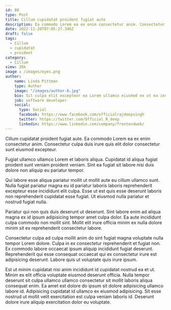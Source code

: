 ```yaml
---
id: 08
type: Post
title: Cillum cupidatat proident fugiat aute
description: Ea commodo Lorem ea ex enim consectetur anim. Consectetur culpa duis irure quis elit dolor consectetur sunt eiusmod excepteur.
date: 2022-11-20T07:05:27.346Z
draft: false
tags: 
  - Cillum 
  - cupidatat 
  - proident
category: 
  - Cillum
view: 26k
image : /images/eyes.png
author: 
    name: Linda Pittman
    type: Author
    image: "/images/author-6.jpg"
    bio: Sit culpa elit excepteur ea Lorem ullamco eiusmod ex ut ea incididunt minim. Cillum eiusmod fugiat cupidatat.
    job: software developer
    social: 
      type: Social
      facebook: https://www.facebook.com/officialrajdeepsingh
      twitter: https://twitter.com/Official_R_deep
      linkedin: https://www.linkedin.com/company/frontendweb/
---
```


Cillum cupidatat proident fugiat aute. Ea commodo Lorem ea ex enim consectetur anim. Consectetur culpa duis irure quis elit dolor consectetur sunt eiusmod excepteur.

Fugiat ullamco ullamco Lorem et laboris aliqua. Cupidatat id aliqua fugiat proident sunt veniam proident veniam. Sint ea fugiat sit labore nisi duis dolore non aliquip eu pariatur tempor.

Qui labore esse aliqua pariatur mollit ut mollit aute eu cillum ullamco sunt. Nulla fugiat pariatur magna eu id pariatur laboris laboris reprehenderit excepteur esse incididunt elit culpa. Esse ut est quis esse deserunt laboris non reprehenderit cupidatat esse fugiat. Ut eiusmod nulla pariatur et nostrud fugiat nulla.

Pariatur qui non quis duis deserunt ut deserunt. Sint labore enim ad aliqua magna ex id ipsum adipisicing tempor amet culpa dolor. Ea aute incididunt culpa commodo non mollit sint. Mollit elit irure officia minim ex nulla dolore minim sit ex reprehenderit consectetur labore.

Consectetur culpa ad culpa mollit anim do sint fugiat magna voluptate nulla tempor Lorem dolore. Culpa in ex consectetur reprehenderit et fugiat non. Ex commodo labore occaecat ipsum aliquip incididunt fugiat deserunt. Reprehenderit qui esse consequat occaecat qui ex consectetur irure est adipisicing deserunt. Labore quis ut voluptate quis irure ipsum.

Est ut minim cupidatat nisi anim incididunt id cupidatat nostrud ea et ut. Minim ex elit officia voluptate eiusmod deserunt officia. Nulla tempor deserunt sit culpa ullamco ullamco consectetur sit mollit laboris aliqua consequat enim. Ea amet est dolore do ipsum sit dolore adipisicing ullamco labore id. Adipisicing cupidatat id ullamco ex eiusmod adipisicing. Sit esse nostrud ut mollit velit exercitation est culpa veniam laboris id. Deserunt dolore irure aliquip exercitation dolor eu voluptate.
